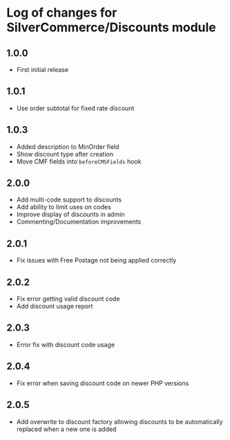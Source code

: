 # Log of changes for SilverCommerce/Discounts module

## 1.0.0

* First initial release

## 1.0.1

* Use order subtotal for fixed rate discount

## 1.0.3

* Added description to MinOrder field
* Show discount type after creation
* Move CMF fields into `beforeCMSFields` hook

## 2.0.0

* Add multi-code support to discounts
* Add ability to limit uses on codes
* Improve display of discounts in admin
* Commenting/Documentation improvements

## 2.0.1

* Fix issues with Free Postage not being applied correctly

## 2.0.2

* Fix error getting valid discount code
* Add discount usage report

## 2.0.3

* Error fix with discount code usage

## 2.0.4

* Fix error when saving discount code on newer PHP versions

## 2.0.5

* Add overwrite to discount factory allowing discounts to be automatically replaced when a new one is added